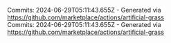Commits: 2024-06-29T05:11:43.655Z - Generated via https://github.com/marketplace/actions/artificial-grass
<br>
Commits: 2024-06-29T05:11:43.655Z - Generated via https://github.com/marketplace/actions/artificial-grass
<br>
